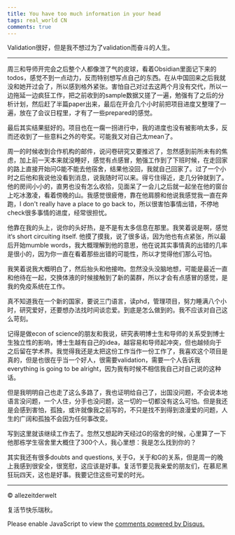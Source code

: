 ```yaml
---
title: You have too much information in your head
tags: real_world CN
comments: true
---
```

Validation很好，但是我不想过为了validation而奋斗的人生。

<!--more-->

---
周三和导师开完会之后整个人都像泄了气的皮球，看着Obsidian里面记下来的todos，感觉不到一点动力，反而特别想写点自己的东西。在从中国回来之后我就没和她开过会了，所以感到格外紧张。害怕自己对过去这两个月没有交代，所以一边拖延一边疯狂工作，把之前收到的sample数据又搓了一遍，勉强有了之后的分析计划，然后赶了半篇paper出来，最后在开会几个小时前把项目进度又整理了一遍，放在了会议日程里，才有了一些prepared的感觉。

最后其实结果挺好的。项目也在一瘸一拐进行中，我的进度也没有被影响太多，反而还收到了一些意料之外的夸奖。可能我又对自己太mean了。

周一的时候收到合作机构的邮件，说问卷研究又要推迟了，忽然感到前所未有的焦虑，加上前一天本来就没睡好，感觉有点感冒，勉强工作到了下班时候，在走回家的路上直接开始问G能不能去他宿舍，结果他没回，我就自己回家了。过了一个小时之后他和我说他没看到消息，说我随时可以来。得亏住得近，走几分钟就到了。他的房间小小的，直男也没有怎么收拾，见面呆了一会儿之后就一起坐在他的窗台上吃冰激凌，看着傍晚的山。我感觉很疲倦，靠在他肩膀和他说我感觉我一直在奔跑，I don't really have a place to go back to，所以很害怕事情出错，不停地check很多事情的进度，经常很担忧。

他靠在我的头上，说你的头好热，是不是有太多信息在那里。我笑着说是啊，感觉 it‘s short circuiting itself. 他摸了摸我，说了很多话，因为他也有点紧张，所以最后开始mumble words，我大概理解到他的意思，他在说其实事情真的出错的几率是很小的，因为你一直在看着那些出错的可能性，所以才觉得他们那么可怕。

我笑着说我大概明白了，然后抬头和他接吻。忽然没头没脑地想，可能是最近一直和他待在一起，交换体液的时候接触到了新的菌群，所以才会有点感冒的感觉，是我的免疫系统在工作。

真不知道我在一个新的国家，要说三门语言，读phd，管理项目，努力睡满八个小时，研究爱好，还要想办法找时间谈恋爱。到底是怎么做到的。我不应该对自己这么苛刻。

记得是做econ of science的朋友和我说，研究表明博士生和导师的关系受到博士生独立性的影响，博士生越有自己的idea，越容易和导师起冲突，但也越倾向于之后留在学术界。我觉得我还是太把这份工作当作一份工作了，我喜欢这个项目是真的，但是也很在乎当一个好人，很需要validation，需要一个人告诉我everything is going to be alright，因为我有时候不相信我自己对自己说的这种话。

但是我明明自己也走了这么多路了，我也证明给自己了，出国没问题，不会说本地语言没问题，一个人住，分手也没问题，这一切的一切都没有这么可怕。但是我还是会感到害怕，孤独，或许就像我之前写的，不只是找不到得到浪漫爱的问题，人生的广阔和孤独不会因为任何事改变。

写到这里就该继续工作去了。忽然又想起昨天经过G的宿舍的时候，心里算了一下他那栋学生宿舍里大概住了300个人，我心里想：我是怎么找到你的？

其实我还有很多doubts and questions, 关于G，关于和G的关系，但是周一的晚上我感到很安全，很宽慰，这应该是好事。复活节要见我亲爱的朋友们，在慕尼黑狂玩四天，这也是好事。我要记住这些可爱的时光。



---
© allezeitderwelt

复活节快乐瑞秋。

<div id="disqus_thread"></div>
<script>
    /**
    *  RECOMMENDED CONFIGURATION VARIABLES: EDIT AND UNCOMMENT THE SECTION BELOW TO INSERT DYNAMIC VALUES FROM YOUR PLATFORM OR CMS.
    *  LEARN WHY DEFINING THESE VARIABLES IS IMPORTANT: https://disqus.com/admin/universalcode/#configuration-variables    */
    /*
    var disqus_config = function () {
    this.page.url = PAGE_URL;  // Replace PAGE_URL with your page's canonical URL variable
    this.page.identifier = PAGE_IDENTIFIER; // Replace PAGE_IDENTIFIER with your page's unique identifier variable
    };
    */
    (function() { // DON'T EDIT BELOW THIS LINE
    var d = document, s = d.createElement('script');
    s.src = 'https://https-allezeitderwelt-github-io.disqus.com/embed.js';
    s.setAttribute('data-timestamp', +new Date());
    (d.head || d.body).appendChild(s);
    })();
</script>
<noscript>Please enable JavaScript to view the <a href="https://disqus.com/?ref_noscript">comments powered by Disqus.</a></noscript>
